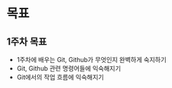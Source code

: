 # 목표

## 1주차 목표

- 1주차에 배우는 Git, Github가 무엇인지 완벽하게 숙지하기
- Git, Github 관련 명령어들에 익숙해지기
- Git에서의 작업 흐름에 익숙해지기
